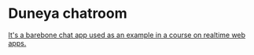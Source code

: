 # Duneya chatroom

[It's a barebone chat app used as an example in a course on realtime web apps.](https://chatroom-duneya.adaptable.app)
